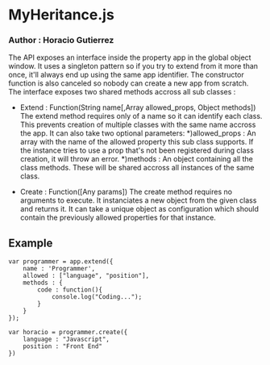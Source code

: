 # **MyHeritance.js**   

### Author : Horacio Gutierrez   


The API exposes an interface inside the property app in the global object window. It uses a singleton pattern so if you try to extend from it more than once, it'll always end up using the same app identifier. The constructor function is also canceled so nobody can create a new app from scratch.
The interface exposes two shared methods accross all sub classes :

* Extend : Function(String name[,Array allowed_props, Object methods])
	The extend method requires only of a name so it can identify each class. This prevents creation of multiple classes with the same name accross the app. It can also take two optional parameters:
		*)allowed_props : An array with the name of the allowed property this sub class supports. If the instance tries to use a prop that's not been registered during class creation, it will throw an error.
		*)methods : An object containing all the class methods. These will be shared accross all instances of the same class.   

* Create : Function([Any params])
	The create method requires no arguments to execute. It instanciates a new object from the given class and returns it. It can take a unique object as configuration which should contain the previously allowed properties for that instance.   

## Example   

```
var programmer = app.extend({
	name : 'Programmer',
	allowed : ["language", "position"],
	methods : {
		code : function(){
			console.log("Coding...");
		}
	}
});

var horacio = programmer.create({
	language : "Javascript",
	position : "Front End"
})
```